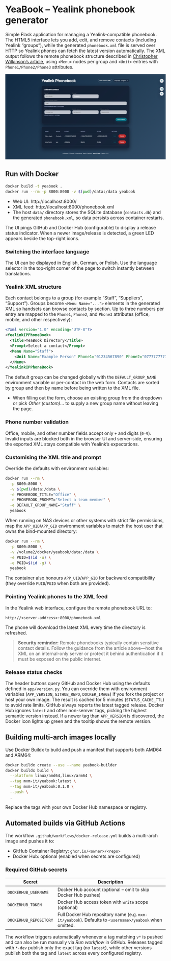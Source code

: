 # YeaBook – Yealink phonebook generator

Simple Flask application for managing a Yealink-compatible phonebook. The HTML5 interface lets you add, edit, and remove contacts (including Yealink “groups”), while the generated `phonebook.xml` file is served over HTTP so Yealink phones can fetch the latest version automatically. The XML output follows the remote phonebook structure described in [Christopher Wilkinson’s article](https://christopherwilkinson.co.uk/2025/yealink-telephone-xml-remote-phonebook-hosting/), using `<Menu>` nodes per group and `<Unit>` entries with `Phone1/Phone2/Phone3` attributes.

![YeaBook](image.png)

## Run with Docker

```bash
docker build -t yeabook .
docker run --rm -p 8000:8000 -v $(pwd)/data:/data yeabook
```

- Web UI: http://localhost:8000/
- XML feed: http://localhost:8000/phonebook.xml
- The host `data/` directory stores the SQLite database (`contacts.db`) and the generated `phonebook.xml`, so data persists across container restarts.

The UI pings GitHub and Docker Hub (configurable) to display a release status indicator. When a newer image/release is detected, a green LED appears beside the top-right icons.

### Switching the interface language

The UI can be displayed in English, German, or Polish. Use the language selector in the top-right corner of the page to switch instantly between translations.

### Yealink XML structure

Each contact belongs to a group (for example “Staff”, “Suppliers”, “Support”). Groups become `<Menu Name="...">` elements in the generated XML so handsets can browse contacts by section. Up to three numbers per entry are mapped to the `Phone1`, `Phone2`, and `Phone3` attributes (office, mobile, and other respectively):

```xml
<?xml version="1.0" encoding="UTF-8"?>
<YealinkIPPhoneBook>
  <Title>YeaBook Directory</Title>
  <Prompt>Select a contact</Prompt>
  <Menu Name="Staff">
    <Unit Name="Example Person" Phone1="01234567890" Phone2="07777777777" Phone3="" default_photo="Resource:"/>
  </Menu>
</YealinkIPPhoneBook>
```

The default group can be changed globally with the `DEFAULT_GROUP_NAME` environment variable or per-contact in the web form. Contacts are sorted by group and then by name before being written to the XML file.

- When filling out the form, choose an existing group from the dropdown or pick *Other (custom)…* to supply a new group name without leaving the page.

### Phone number validation

Office, mobile, and other number fields accept only `+` and digits (`0–9`). Invalid inputs are blocked both in the browser UI and server-side, ensuring the exported XML stays compatible with Yealink’s expectations.

### Customising the XML title and prompt

Override the defaults with environment variables:

```bash
docker run --rm \
  -p 8000:8000 \
  -v $(pwd)/data:/data \
  -e PHONEBOOK_TITLE="Office" \
  -e PHONEBOOK_PROMPT="Select a team member" \
  -e DEFAULT_GROUP_NAME="Staff" \
  yeabook
```

When running on NAS devices or other systems with strict file permissions, map the `APP_UID`/`APP_GID` environment variables to match the host user that owns the bind-mounted directory:

```bash
docker run --rm \
  -p 8000:8000 \
  -v /volume2/docker/yeabook/data:/data \
  -e PUID=$(id -u) \
  -e PGID=$(id -g) \
  yeabook
```

The container also honours `APP_UID`/`APP_GID` for backward compatibility (they override `PUID`/`PGID` when both are provided).

### Pointing Yealink phones to the XML feed

In the Yealink web interface, configure the remote phonebook URL to:

```
http://<server-address>:8000/phonebook.xml
```

The phone will download the latest XML every time the directory is refreshed.

> **Security reminder:** Remote phonebooks typically contain sensitive contact details. Follow the guidance from the article above—host the XML on an internal-only server or protect it behind authentication if it must be exposed on the public internet.

### Release status checks

The header buttons query GitHub and Docker Hub using the defaults defined in `app/version.py`. You can override them with environment variables (`APP_VERSION`, `GITHUB_REPO`, `DOCKER_IMAGE`) if you fork the project or host your own image. The result is cached for 5 minutes (`STATUS_CACHE_TTL`) to avoid rate limits. GitHub always reports the latest tagged release. Docker Hub ignores `latest` and other non-semver tags, picking the highest semantic version instead. If a newer tag than `APP_VERSION` is discovered, the Docker icon lights up green and the tooltip shows the remote version.

## Building multi-arch images locally

Use Docker Buildx to build and push a manifest that supports both AMD64 and ARM64:

```bash
docker buildx create --use --name yeabook-builder
docker buildx build \
  --platform linux/amd64,linux/arm64 \
  --tag mxm-it/yeabook:latest \
  --tag mxm-it/yeabook:0.1.0 \
  --push \
  .
```

Replace the tags with your own Docker Hub namespace or registry.

## Automated builds via GitHub Actions

The workflow `.github/workflows/docker-release.yml` builds a multi-arch image and pushes it to:

- GitHub Container Registry: `ghcr.io/<owner>/<repo>`
- Docker Hub: optional (enabled when secrets are configured)

### Required GitHub secrets

| Secret | Description |
| ------ | ----------- |
| `DOCKERHUB_USERNAME` | Docker Hub account (optional – omit to skip Docker Hub pushes) |
| `DOCKERHUB_TOKEN` | Docker Hub access token with `write` scope (optional) |
| `DOCKERHUB_REPOSITORY` | Full Docker Hub repository name (e.g. `mxm-it/yeabook`). Defaults to `<username>/yeabook` when omitted. |

The workflow triggers automatically whenever a tag matching `v*` is pushed and can also be run manually via *Run workflow* in GitHub. Releases tagged with `*-dev` publish only the exact tag (no `latest`), while other versions publish both the tag and `latest` across every configured registry.

